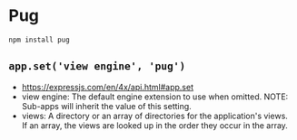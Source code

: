 # Pug
```
npm install pug
```

## `app.set('view engine', 'pug')`
- https://expressjs.com/en/4x/api.html#app.set
- view engine: The default engine extension to use when omitted. NOTE: Sub-apps will inherit the value of this setting.
- views: A directory or an array of directories for the application's views. If an array, the views are looked up in the order they occur in the array.

